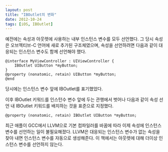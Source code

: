 ```yaml
---
layout: post
title: "IBOutlet의 변화"
date: 2012-10-24
tags: [iOS, IBOutlet]
---
```


예전에는 속성과 아웃렛에 사용하는 내부 인스턴스 변수를 모두 선언했다. 그 당시 속성은 오브젝티브-C 언어에 새로 추가된 구조체였으며, 속성을 선언하려면 다음과 같이 대응되는 인스턴스 변수도 함께 선언해야 했다.

```objc
@interface MyViewController : UIViewController {
    IBOutlet UIButton *myButton;
}
@property (nonatomic, retain) UIButton *myButton;
@end
```

당시에는 인스턴스 변수 앞에 IBOutlet를 표기했었다.

이후 IBOutlet 키워드를 인스턴수 변수 앞에 두는 관행에서 벗어나 다음과 같이 속성 선언 내 IBOutlet 키워드를 배치하는 것을 표준으로 지정했다.

```objc
@property (nonatomic, retain) IBOutlet UIButton *myButton;
```

최근 애플이 GCC에서 LLVM으로 기본 컴파일러를 바꿈에 따라 이제 속성에 인스턴스 변수를 선언하는 일이 불필요해졌다. LLVM은 대응되는 인스턴스 변수가 없는 속성을 찾아 내면 인스턴스 변수를 자동으로 생성해준다. 이 책에서는 아웃렛에 대해 더이상 인스턴스 변수를 선언하지 않는다.
